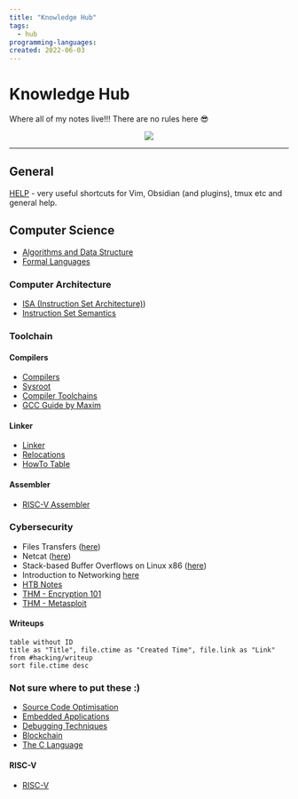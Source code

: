 ```yaml
---
title: "Knowledge Hub"
tags:
  - hub
programming-languages:
created: 2022-06-03
---
```

# Knowledge Hub

Where all of my notes live!!! There are no rules here 😎

<center><img src="https://c.tenor.com/xsFziU-YrVoAAAAd/shaman-king-yoh-asakura.gif"></center>

---
## General
[HELP](notes/general/help.md) - very useful shortcuts for Vim, Obsidian (and plugins), tmux etc and general help.

## Computer Science
- [Algorithms and Data Structure](notes/university/year2/cs2004/algorithms-and-data-structure.md)
- [Formal Languages](notes/general/formal-languages.md)

### Computer Architecture
- [ISA (Instruction Set Architecture)](Instruction%20Set%20Architecture))
- [Instruction Set Semantics](notes/general/instruction-set-semantics.md)

### Toolchain
#### Compilers
- [Compilers](notes/private/work/compilers.md)
- [Sysroot](notes/private/work/sysroot.md)
- [Compiler Toolchains](notes/private/work/compiler-toolchains.md)
- [GCC Guide by Maxim](notes/private/work/gcc-guide-by-maxim.md)

#### Linker
- [Linker](notes/private/work/linker.md)
- [Relocations](notes/private/work/relocations.md)
- [HowTo Table](notes/private/work/howto-table.md)

#### Assembler
- [RISC-V Assembler](notes/private/work/riscv-assembler-reference.md)

### Cybersecurity
- Files Transfers ([here](notes/hacking/htb-file-transfers.md))
- Netcat ([here](notes/hacking/netcat.md))
- Stack-based Buffer Overflows on Linux x86 ([here](notes/hacking/htb-stack-based-overflow-linux.md))
- Introduction to Networking [here](notes/hacking/htb-intro-networking.md)
- [HTB Notes](notes/general/hackthebox.md)
- [THM - Encryption 101](notes/hacking/thm-encryption101.md)
- [THM - Metasploit](notes/hacking/thm-metasploit.md)

#### Writeups 
```dataview
table without ID
title as "Title", file.ctime as "Created Time", file.link as "Link"
from #hacking/writeup 
sort file.ctime desc
```

### Not sure where to put these :)
- [Source Code Optimisation](notes/general/source-code-optimisation.md)
- [Embedded Applications](notes/general/embedded-applications.md)
- [Debugging Techniques](notes/private/work/debugging-techniques.md)
- [Blockchain](notes/general/blockchain.md)
- [The C Language](notes/general/c-language.md)

#### RISC-V
- [RISC-V](notes/private/work/riscv.md)